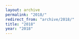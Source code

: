 ```yaml
---
layout: archive
permalink: "2018/"
redirect_from: "archive/2018/"
title: "2018"
year: "2018"
---
```


